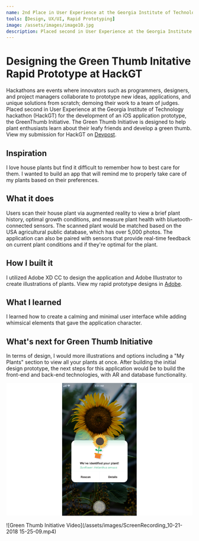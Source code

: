 ```yaml
---
name: 2nd Place in User Experience at the Georgia Institute of Technology Hackathon
tools: [Design, UX/UI, Rapid Prototyping]
image: /assets/images/image10.jpg
description: Placed second in User Experience at the Georgia Institute of Technology hackathon (HackGT) for the development of an iOS application prototype, the GreenThumb Initiative; Users scan their house plant via augmented reality to view a brief plant history, optimal growth conditions, and measure plant health with bluetooth-connected sensors.
---
```

# Designing the Green Thumb Initative Rapid Prototype at HackGT
Hackathons are events where innovators such as programmers, designers, and project managers collaborate to prototype new ideas, applications, and unique solutions from scratch; demoing their work to a team of judges. Placed second in User Experience at the Georgia Institute of Technology hackathon (HackGT) for the development of an iOS application prototype, the GreenThumb Initiative. The Green Thumb Initiative is designed to help plant enthusiasts learn about their leafy friends and develop a green thumb. View my submission for HackGT on [Devpost](https://devpost.com/software/green-thumb-initiative-h0aeo4).

## Inspiration
I love house plants but find it difficult to remember how to best care for them. I wanted to build an app that will remind me to properly take care of my plants based on their preferences.

## What it does
Users scan their house plant via augmented reality to view a brief plant history, optimal growth conditions, and measure plant health with bluetooth-connected sensors. The scanned plant would be matched based on the USA agricultural public database, which has over 5,000 photos. The application can also be paired with sensors that provide real-time feedback on current plant conditions and if they're optimal for the plant.

## How I built it
I utilized Adobe XD CC to design the application and Adobe Illustrator to create illustrations of plants. View my rapid prototype designs in [Adobe](https://adobe.ly/2P6T1Hl).

## What I learned
I learned how to create a calming and minimal user interface while adding whimsical elements that gave the application character.

## What's next for Green Thumb Initiative
In terms of design, I would  more illustrations and options including a "My Plants" section to view all your plants at once. After building the initial design prototype, the next steps for this application would be to build the front-end and back-end technologies, with AR and database functionality.

![Green Thumb Initatives](/assets/images/image10.jpg)

![Green Thumb Initiative Video](/assets/images/ScreenRecording_10-21-2018 15-25-09.mp4)